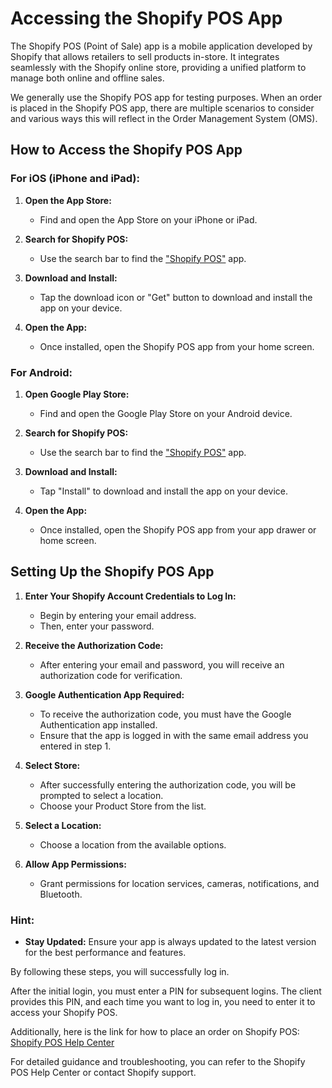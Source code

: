 # Accessing the Shopify POS App

The Shopify POS (Point of Sale) app is a mobile application developed by Shopify that allows retailers to sell products in-store. It integrates seamlessly with the Shopify online store, providing a unified platform to manage both online and offline sales.

We generally use the Shopify POS app for testing purposes. When an order is placed in the Shopify POS app, there are multiple scenarios to consider and various ways this will reflect in the Order Management System (OMS).

## How to Access the Shopify POS App

### For iOS (iPhone and iPad):

1. **Open the App Store:**
   - Find and open the App Store on your iPhone or iPad.

2. **Search for Shopify POS:**
   - Use the search bar to find the ["Shopify POS"](https://apps.apple.com/in/app/shopify-point-of-sale-pos/id686830644) app.

3. **Download and Install:**
   - Tap the download icon or "Get" button to download and install the app on your device.

4. **Open the App:**
   - Once installed, open the Shopify POS app from your home screen.

### For Android:

1. **Open Google Play Store:**
   - Find and open the Google Play Store on your Android device.

2. **Search for Shopify POS:**
   - Use the search bar to find the ["Shopify POS"](https://play.google.com/store/apps/details?id=com.shopify.pos) app.

3. **Download and Install:**
   - Tap "Install" to download and install the app on your device.

4. **Open the App:**
   - Once installed, open the Shopify POS app from your app drawer or home screen.

## Setting Up the Shopify POS App

1. **Enter Your Shopify Account Credentials to Log In:**
   - Begin by entering your email address.
   - Then, enter your password.

2. **Receive the Authorization Code:**
   - After entering your email and password, you will receive an authorization code for verification.

3. **Google Authentication App Required:**
   - To receive the authorization code, you must have the Google Authentication app installed.
   - Ensure that the app is logged in with the same email address you entered in step 1.

4. **Select Store:**
   - After successfully entering the authorization code, you will be prompted to select a location.
   - Choose your Product Store from the list.

5. **Select a Location:**
   - Choose a location from the available options.

6. **Allow App Permissions:**
   - Grant permissions for location services, cameras, notifications, and Bluetooth.

### Hint:
- **Stay Updated:** Ensure your app is always updated to the latest version for the best performance and features.

By following these steps, you will successfully log in.

After the initial login, you must enter a PIN for subsequent logins. The client provides this PIN, and each time you want to log in, you need to enter it to access your Shopify POS.

Additionally, here is the link for how to place an order on Shopify POS: [Shopify POS Help Center](https://help.shopify.com/en/manual/sell-in-person/pos-classic/transactions/place-order)

For detailed guidance and troubleshooting, you can refer to the Shopify POS Help Center or contact Shopify support.
